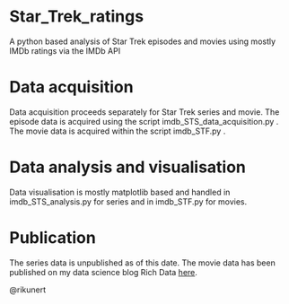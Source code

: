 # Star_Trek_ratings
A python based analysis of Star Trek episodes and movies using mostly IMDb ratings via the IMDb API

# Data acquisition
Data acquisition proceeds separately for Star Trek series and movie. 
The episode data is acquired using the script imdb_STS_data_acquisition.py .
The movie data is acquired within the script imdb_STF.py .

# Data analysis and visualisation
Data visualisation is mostly matplotlib based and handled in imdb_STS_analysis.py for series and in imdb_STF.py for movies.

# Publication
The series data is unpublished as of this date. The movie data has been published on my data science blog Rich Data [here](http://rikunert.com/2017/05/11/star-trek-movies-ratings/).

@rikunert
